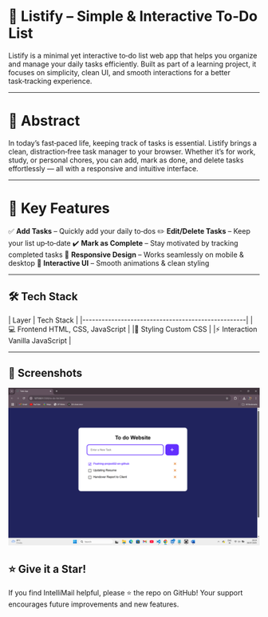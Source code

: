 # 📝 Listify – Simple & Interactive To‑Do List
Listify is a minimal yet interactive to‑do list web app that helps you organize and manage your daily tasks efficiently. Built as part of a learning project, it focuses on simplicity, clean UI, and smooth interactions for a better task‑tracking experience.

--------------

# 🌟 Abstract
In today’s fast‑paced life, keeping track of tasks is essential. Listify brings a clean, distraction‑free task manager to your browser. Whether it’s for work, study, or personal chores, you can add, mark as done, and delete tasks effortlessly — all with a responsive and intuitive interface.

-------------

# 🚀 Key Features

✅ **Add Tasks** – Quickly add your daily to‑dos
✏️ **Edit/Delete Tasks** – Keep your list up‑to‑date
✔️ **Mark as Complete** – Stay motivated by tracking completed tasks
📱 **Responsive Design** – Works seamlessly on mobile & desktop
🎯 **Interactive UI** – Smooth animations & clean styling

-----

## 🛠️ Tech Stack
| Layer         | Tech Stack                        |
|---------------------------------------------------|
|💻 Frontend	HTML, CSS, JavaScript            |
|🎨 Styling	Custom CSS   |
|⚡ Interaction	Vanilla JavaScript |

-------

## 📸 Screenshots
![UI](screenshot/ss.png)  


## ⭐️ Give it a Star!

If you find IntelliMail helpful, please ⭐️ the repo on GitHub! Your support encourages future improvements and new features.

